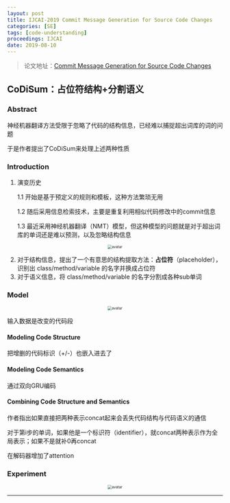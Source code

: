 ```yaml
---
layout: post
title: IJCAI-2019 Commit Message Generation for Source Code Changes
categories: [SE]
tags: [code-understanding]
proceedings: IJCAI
date: 2019-08-10
---
```


> 论文地址：[Commit Message Generation for Source Code Changes](https://www.ijcai.org/proceedings/2019/0552.pdf)

## CoDiSum：占位符结构+分割语义

### Abstract

神经机器翻译方法受限于忽略了代码的结构信息，已经难以捕捉超出词库的词的问题

于是作者提出了CoDiSum来处理上述两种性质

### Introduction

1. 演变历史

   1.1 开始是基于预定义的规则和模板，这种方法繁琐无用

   1.2 随后采用信息检索技术，主要是重复利用相似代码修改中的commit信息

   1.3 最近采用神经机器翻译（NMT）模型，但这种模型的问题就是对于超出词库的单词还是难以预测，以及忽略结构信息

<div align="center"><img src="https://blog-img-1259433191.cos.ap-shanghai.myqcloud.com/CoDiSum/CoDiSum-img1.png" alt="avatar" style="zoom:60%;" /></div>

2. 对于结构信息，提出了一个有意思的结构提取方法：**占位符**（placeholder），识别出 class/method/variable 的名字并换成占位符
3. 对于语义信息，将 class/method/variable 的名字分割成各种sub单词

### Model

<div align="center"><img src="https://blog-img-1259433191.cos.ap-shanghai.myqcloud.com/CoDiSum/CoDiSum-img2.png" alt="avatar" style="zoom:60%;" /></div>

输入数据是改变的代码段

#### Modeling Code Structure

把增删的代码标识（+/-）也嵌入进去了

#### Modeling Code Semantics

通过双向GRU编码

#### Combining Code Structure and Semantics

作者指出如果直接把两种表示concat起来会丢失代码结构与代码语义的通信

对于第i步的单词，如果他是一个标识符（identifier），就concat两种表示作为全局表示；如果不是就补0再concat

在解码器增加了attention

### Experiment

<div align="center"><img src="https://blog-img-1259433191.cos.ap-shanghai.myqcloud.com/CoDiSum/CoDiSum-img3.png" alt="avatar" style="zoom:60%;" /></div>

<HR align=left color=#987cb9 SIZE=1>
